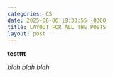 ```yaml
---
categories: CS
date: 2025-08-06 19:33:55 -0300
title: LAYOUT FOR ALL THE POSTS
layout: post
---
```

**testttt**

*blah blah blah*